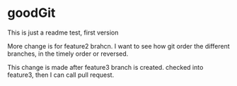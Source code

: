 # goodGit
This is just a readme test, first version

More change is for feature2 brahcn. I want to see how git order the different branches, in the timely order or reversed.

This change is made after feature3 branch is created. checked into feature3, then I can call pull request.
